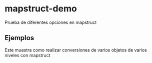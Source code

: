 # mapstruct-demo
Prueba de diferentes opciones en mapstruct

## Ejemplos
Este muestra como realizar conversiones de varios objetos de varios niveles con mapstruct
